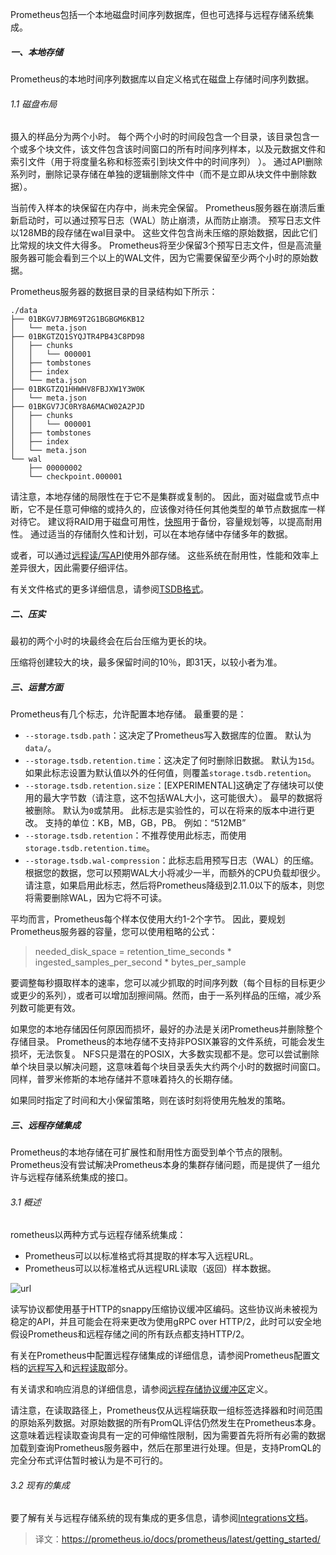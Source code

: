 Prometheus包括一个本地磁盘时间序列数据库，但也可选择与远程存储系统集成。
##### 一、本地存储
Prometheus的本地时间序列数据库以自定义格式在磁盘上存储时间序列数据。
###### 1.1 磁盘布局
摄入的样品分为两个小时。 每个两个小时的时间段包含一个目录，该目录包含一个或多个块文件，该文件包含该时间窗口的所有时间序列样本，以及元数据文件和索引文件（用于将度量名称和标签索引到块文件中的时间序列） ）。 通过API删除系列时，删除记录存储在单独的逻辑删除文件中（而不是立即从块文件中删除数据）。

当前传入样本的块保留在内存中，尚未完全保留。 Prometheus服务器在崩溃后重新启动时，可以通过预写日志（WAL）防止崩溃，从而防止崩溃。 预写日志文件以128MB的段存储在wal目录中。 这些文件包含尚未压缩的原始数据，因此它们比常规的块文件大得多。 Prometheus将至少保留3个预写日志文件，但是高流量服务器可能会看到三个以上的WAL文件，因为它需要保留至少两个小时的原始数据。

Prometheus服务器的数据目录的目录结构如下所示：
```
./data
├── 01BKGV7JBM69T2G1BGBGM6KB12
│   └── meta.json
├── 01BKGTZQ1SYQJTR4PB43C8PD98
│   ├── chunks
│   │   └── 000001
│   ├── tombstones
│   ├── index
│   └── meta.json
├── 01BKGTZQ1HHWHV8FBJXW1Y3W0K
│   └── meta.json
├── 01BKGV7JC0RY8A6MACW02A2PJD
│   ├── chunks
│   │   └── 000001
│   ├── tombstones
│   ├── index
│   └── meta.json
└── wal
    ├── 00000002
    └── checkpoint.000001
```
请注意，本地存储的局限性在于它不是集群或复制的。 因此，面对磁盘或节点中断，它不是任意可伸缩的或持久的，应该像对待任何其他类型的单节点数据库一样对待它。 建议将RAID用于磁盘可用性，[快照](https://prometheus.io/docs/prometheus/latest/querying/api/#snapshot)用于备份，容量规划等，以提高耐用性。 通过适当的存储耐久性和计划，可以在本地存储中存储多年的数据。

或者，可以通过[远程读/写API](https://prometheus.io/docs/operating/integrations/#remote-endpoints-and-storage)使用外部存储。 这些系统在耐用性，性能和效率上差异很大，因此需要仔细评估。

有关文件格式的更多详细信息，请参阅[TSDB格式](https://github.com/prometheus/tsdb/blob/master/docs/format/README.md)。

##### 二、压实
最初的两个小时的块最终会在后台压缩为更长的块。

压缩将创建较大的块，最多保留时间的10％，即31天，以较小者为准。

##### 三、运营方面
Prometheus有几个标志，允许配置本地存储。 最重要的是：

- `--storage.tsdb.path`：这决定了Prometheus写入数据库的位置。 默认为`data/`。
- `--storage.tsdb.retention.time`：这决定了何时删除旧数据。 默认为`15d`。 如果此标志设置为默认值以外的任何值，则覆盖`storage.tsdb.retention`。
- `--storage.tsdb.retention.size`：[EXPERIMENTAL]这确定了存储块可以使用的最大字节数（请注意，这不包括WAL大小，这可能很大）。 最早的数据将被删除。 默认为`0`或禁用。 此标志是实验性的，可以在将来的版本中进行更改。 支持的单位：KB，MB，GB，PB。 例如：“512MB”
- `--storage.tsdb.retention`：不推荐使用此标志，而使用`storage.tsdb.retention.time`。
- `--storage.tsdb.wal-compression`：此标志启用预写日志（WAL）的压缩。 根据您的数据，您可以预期WAL大小将减少一半，而额外的CPU负载却很少。 请注意，如果启用此标志，然后将Prometheus降级到2.11.0以下的版本，则您将需要删除WAL，因为它将不可读。

平均而言，Prometheus每个样本仅使用大约1-2个字节。 因此，要规划Prometheus服务器的容量，您可以使用粗略的公式：
> needed_disk_space = retention_time_seconds * ingested_samples_per_second * bytes_per_sample

要调整每秒摄取样本的速率，您可以减少抓取的时间序列数（每个目标的目标更少或更少的系列），或者可以增加刮擦间隔。然而，由于一系列样品的压缩，减少系列数可能更有效。

如果您的本地存储因任何原因而损坏，最好的办法是关闭Prometheus并删除整个存储目录。 Prometheus的本地存储不支持非POSIX兼容的文件系统，可能会发生损坏，无法恢复。 NFS只是潜在的POSIX，大多数实现都不是。您可以尝试删除单个块目录以解决问题，这意味着每个块目录丢失大约两个小时的数据时间窗口。同样，普罗米修斯的本地存储并不意味着持久的长期存储。

如果同时指定了时间和大小保留策略，则在该时刻将使用先触发的策略。

##### 三、远程存储集成
Prometheus的本地存储在可扩展性和耐用性方面受到单个节点的限制。 Prometheus没有尝试解决Prometheus本身的集群存储问题，而是提供了一组允许与远程存储系统集成的接口。
###### 3.1 概述
rometheus以两种方式与远程存储系统集成：

- Prometheus可以以标准格式将其提取的样本写入远程URL。
- Prometheus可以以标准格式从远程URL读取（返回）样本数据。

![url](https://prometheus.io/docs/prometheus/latest/images/remote_integrations.png)

读写协议都使用基于HTTP的snappy压缩协议缓冲区编码。这些协议尚未被视为稳定的API，并且可能会在将来更改为使用gRPC over HTTP/2，此时可以安全地假设Prometheus和远程存储之间的所有跃点都支持HTTP/2。

有关在Prometheus中配置远程存储集成的详细信息，请参阅Prometheus配置文档的[远程写入](https://prometheus.io/docs/prometheus/latest/configuration/configuration/#remote_write)和[远程读取](https://prometheus.io/docs/prometheus/latest/configuration/configuration/#remote_read)部分。

有关请求和响应消息的详细信息，请参阅[远程存储协议缓冲区](https://github.com/prometheus/prometheus/blob/master/prompb/remote.proto)定义。

请注意，在读取路径上，Prometheus仅从远程端获取一组标签选择器和时间范围的原始系列数据。对原始数据的所有PromQL评估仍然发生在Prometheus本身。这意味着远程读取查询具有一定的可伸缩性限制，因为需要首先将所有必需的数据加载到查询Prometheus服务器中，然后在那里进行处理。但是，支持PromQL的完全分布式评估暂时被认为是不可行的。
###### 3.2 现有的集成
要了解有关与远程存储系统的现有集成的更多信息，请参阅[Integrations文档](https://prometheus.io/docs/operating/integrations/#remote-endpoints-and-storage)。

> 译文：https://prometheus.io/docs/prometheus/latest/getting_started/
